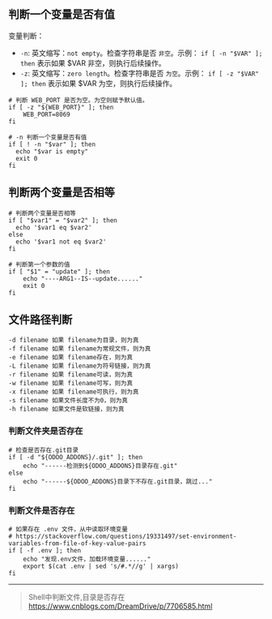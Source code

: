 ## 判断一个变量是否有值

变量判断：

- `-n`: 英文缩写：`not empty`。检查字符串是否 `非空`。示例： `if [ -n "$VAR" ]; then` 表示如果 $VAR 非空，则执行后续操作。
- `-z`:  英文缩写：`zero length`。检查字符串是否 `为空`。示例： `if [ -z "$VAR" ]; then` 表示如果 $VAR 为空，则执行后续操作。

```
# 判断 WEB_PORT 是否为空。为空则赋予默认值。
if [ -z "${WEB_PORT}" ]; then
    WEB_PORT=8069
fi

# -n 判断一个变量是否有值
if [ ! -n "$var" ]; then
  echo "$var is empty"
  exit 0
fi
```

## 判断两个变量是否相等

```
# 判断两个变量是否相等
if [ "$var1" = "$var2" ]; then
  echo '$var1 eq $var2'
else
  echo '$var1 not eq $var2'
fi

# 判断第一个参数的值
if [ "$1" = "update" ]; then
    echo "----ARG1--IS--update......"
    exit 0
fi
```

## 文件路径判断

```
-d filename 如果 filename为目录，则为真 
-f filename 如果 filename为常规文件，则为真
-e filename 如果 filename存在，则为真 
-L filename 如果 filename为符号链接，则为真 
-r filename 如果 filename可读，则为真 
-w filename 如果 filename可写，则为真 
-x filename 如果 filename可执行，则为真 
-s filename 如果文件长度不为0，则为真 
-h filename 如果文件是软链接，则为真
```


### 判断文件夹是否存在

```
# 检查是否存在.git目录
if [ -d "${ODOO_ADDONS}/.git" ]; then
    echo "------检测到${ODOO_ADDONS}目录存在.git"
else
    echo "------${ODOO_ADDONS}目录下不存在.git目录，跳过..."
fi
```

### 判断文件是否存在

```
# 如果存在 .env 文件，从中读取环境变量
# https://stackoverflow.com/questions/19331497/set-environment-variables-from-file-of-key-value-pairs
if [ -f .env ]; then
    echo "发现.env文件，加载环境变量......"
    export $(cat .env | sed 's/#.*//g' | xargs)
fi
```

----------

> Shell中判断文件,目录是否存在 https://www.cnblogs.com/DreamDrive/p/7706585.html